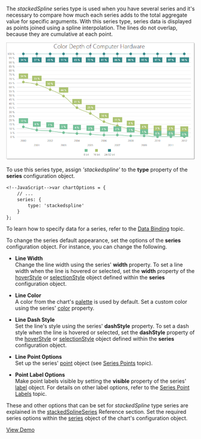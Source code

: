 The *stackedSpline* series type is used when you have several series and it's necessary to compare how much each series adds to the total aggregate value for specific arguments. With this series type, series data is displayed as points joined using a spline interpolation. The lines do not overlap, because they are cumulative at each point.

![stackedSplineSeriesType ChartJS](/images/ChartJS/StackedSpline.png)

To use this series type, assign *'stackedspline'* to the **type** property of the **series** configuration object.

    <!--JavaScript-->var chartOptions = {
        // ...
        series: {
            type: 'stackedspline'
        }
    };

To learn how to specify data for a series, refer to the [Data Binding](/concepts/20%20Data%20Visualization/10%20Charts/40%20Data%20Binding '/Documentation/Guide/Data_Visualization/Charts/Data_Binding/') topic.

To change the series default appearance, set the options of the **series** configuration object. For instance, you can change the following.

*   **Line Width**  
    Change the line width using the series' **width** property. To set a line width when the line is hovered or selected, set the **width** property of the [hoverStyle](/api-reference/20%20Data%20Visualization%20Widgets/10%20dxChart/5%20Series%20Types/CommonSeries/hoverStyle '/Documentation/ApiReference/Data_Visualization_Widgets/dxChart/Series_Types/stackedSplineSeries/hoverStyle/') or [selectionStyle](/api-reference/20%20Data%20Visualization%20Widgets/10%20dxChart/5%20Series%20Types/CommonSeries/selectionStyle '/Documentation/ApiReference/Data_Visualization_Widgets/dxChart/Series_Types/stackedSplineSeries/selectionStyle/') object defined within the **series** configuration object.
    
*   **Line Color**  
    A color from the chart's [palette](/concepts/20%20Data%20Visualization/40%20Common/70%20Appearance%20Customization/1%20Palettes/10%20Palettes.md '/Documentation/Guide/Data_Visualization/Common/Appearance_Customization/#Palettes') is used by default. Set a custom color using the series' [color](/api-reference/20%20Data%20Visualization%20Widgets/10%20dxChart/5%20Series%20Types/CommonSeries/color.md '/Documentation/ApiReference/Data_Visualization_Widgets/dxChart/Configuration/commonSeriesSettings/#color') property.

*   **Line Dash Style**  
    Set the line's style using the series' **dashStyle** property. To set a dash style when the line is hovered or selected, set the **dashStyle** property of the [hoverStyle](/api-reference/20%20Data%20Visualization%20Widgets/10%20dxChart/5%20Series%20Types/CommonSeries/hoverStyle '/Documentation/ApiReference/Data_Visualization_Widgets/dxChart/Series_Types/stackedSplineSeries/hoverStyle/') or [selectionStyle](/api-reference/20%20Data%20Visualization%20Widgets/10%20dxChart/5%20Series%20Types/CommonSeries/selectionStyle '/Documentation/ApiReference/Data_Visualization_Widgets/dxChart/Series_Types/stackedSplineSeries/selectionStyle/') object defined within the **series** configuration object.

*   **Line Point Options**  
    Set up the series' [point](/api-reference/20%20Data%20Visualization%20Widgets/10%20dxChart/5%20Series%20Types/CommonSeries/point '/Documentation/ApiReference/Data_Visualization_Widgets/dxChart/Configuration/commonSeriesSettings/point/') object (see [Series Points](/concepts/20%20Data%20Visualization/10%20Charts/10%20Chart%20Elements/020%20Series%20Points/10%20Series%20Points.md '/Documentation/Guide/Data_Visualization/Charts/Chart_Elements/#Series_Points') topic).

*   **Point Label Options**  
    Make point labels visible by setting the **visible** property of the series' [label](/api-reference/20%20Data%20Visualization%20Widgets/10%20dxChart/5%20Series%20Types/StackedSplineSeries/label '/Documentation/ApiReference/Data_Visualization_Widgets/dxChart/Series_Types/stackedSplineSeries/label/') object. For details on other label options, refer to the [Series Point Labels](/concepts/20%20Data%20Visualization/10%20Charts/10%20Chart%20Elements/030%20Series%20Point%20Labels.md '/Documentation/Guide/Data_Visualization/Charts/Chart_Elements/#Series_Point_Labels') topic.

These and other options that can be set for *stackedSpline* type series are explained in the [stackedSplineSeries](/api-reference/20%20Data%20Visualization%20Widgets/10%20dxChart/5%20Series%20Types/StackedSplineSeries '/Documentation/ApiReference/Data_Visualization_Widgets/dxChart/Series_Types/stackedSplineSeries/') Reference section. Set the required series options within the [series](/api-reference/20%20Data%20Visualization%20Widgets/10%20dxChart/1%20Configuration/series '/Documentation/ApiReference/Data_Visualization_Widgets/dxChart/Configuration/series/') object of the chart's configuration object.

<a href="http://js.devexpress.com/Demos/WidgetsGallery/#demo/chartschartslineandpointseriesspline/" class="button orange small fix-width-155" style="margin-right: 20px;" target="_blank">View Demo</a>